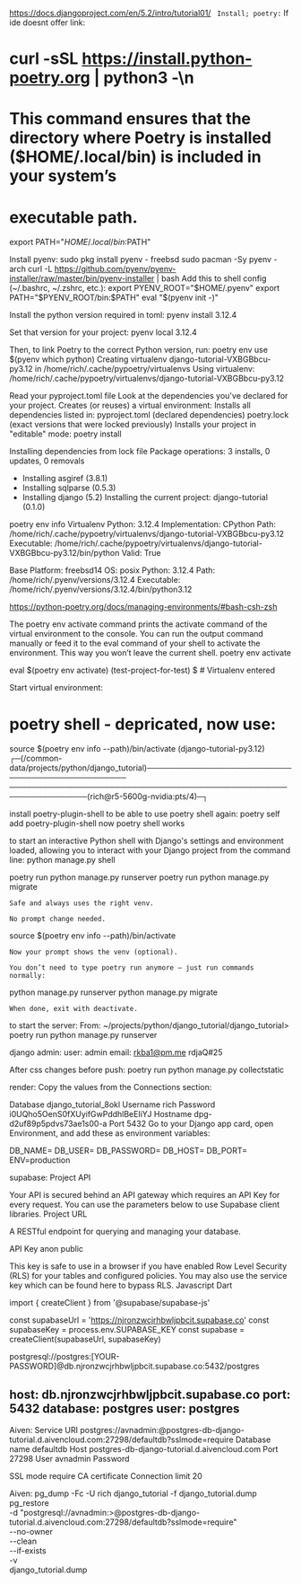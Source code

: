 https://docs.djangoproject.com/en/5.2/intro/tutorial01/
`
Install; poetry:`
If ide doesnt offer link:
# curl -sSL https://install.python-poetry.org | python3 -\n

# This command ensures that the directory where Poetry is installed ($HOME/.local/bin) is included in your system’s 
# executable path.
export PATH="$HOME/.local/bin:$PATH"

Install pyenv:
sudo pkg install pyenv - freebsd
sudo pacman -Sy pyenv - arch
curl -L https://github.com/pyenv/pyenv-installer/raw/master/bin/pyenv-installer | bash
Add this to shell config (~/.bashrc, ~/.zshrc, etc.):
export PYENV_ROOT="$HOME/.pyenv"
export PATH="$PYENV_ROOT/bin:$PATH"
eval "$(pyenv init -)"

Install the python version required in toml:
pyenv install 3.12.4     

Set that version for your project:
pyenv local 3.12.4

Then, to link Poetry to the correct Python version, run:
poetry env use $(pyenv which python)
Creating virtualenv django-tutorial-VXBGBbcu-py3.12 in /home/rich/.cache/pypoetry/virtualenvs
Using virtualenv: /home/rich/.cache/pypoetry/virtualenvs/django-tutorial-VXBGBbcu-py3.12

Read your pyproject.toml file
Look at the dependencies you've declared for your project.
Creates (or reuses) a virtual environment:
Installs all dependencies listed in:
    pyproject.toml (declared dependencies)
    poetry.lock (exact versions that were locked previously)
Installs your project in "editable" mode:
poetry install

Installing dependencies from lock file
Package operations: 3 installs, 0 updates, 0 removals
  - Installing asgiref (3.8.1)
  - Installing sqlparse (0.5.3)
  - Installing django (5.2)
Installing the current project: django-tutorial (0.1.0)

poetry env info
Virtualenv
Python:         3.12.4
Implementation: CPython
Path:           /home/rich/.cache/pypoetry/virtualenvs/django-tutorial-VXBGBbcu-py3.12
Executable:     /home/rich/.cache/pypoetry/virtualenvs/django-tutorial-VXBGBbcu-py3.12/bin/python
Valid:          True

Base
Platform:   freebsd14
OS:         posix
Python:     3.12.4
Path:       /home/rich/.pyenv/versions/3.12.4
Executable: /home/rich/.pyenv/versions/3.12.4/bin/python3.12

https://python-poetry.org/docs/managing-environments/#bash-csh-zsh

The poetry env activate command prints the activate command of the virtual environment to the console. You can run the output command manually or feed it to the eval command of your shell to activate the environment. This way you won’t leave the current shell.
poetry env activate

eval $(poetry env activate)
(test-project-for-test) $  # Virtualenv entered

Start virtual environment:
# poetry shell - depricated, now use:
source $(poetry env info --path)/bin/activate
(django-tutorial-py3.12) ┌─(/common-data/projects/python/django_tutorial)───────────────────────────────────────────────
────────────────────────────────────────────────────────────────(rich@r5-5600g-nvidia:pts/4)─┐


install poetry-plugin-shell to be able to use poetry shell again:
poetry self add poetry-plugin-shell
now poetry shell works

to start an interactive Python shell with Django's settings and environment loaded,
allowing you to interact with your Django project from the command line:
python manage.py shell

poetry run python manage.py runserver
poetry run python manage.py migrate

    Safe and always uses the right venv.

    No prompt change needed.

source $(poetry env info --path)/bin/activate

    Now your prompt shows the venv (optional).

    You don’t need to type poetry run anymore — just run commands normally:

python manage.py runserver
python manage.py migrate

    When done, exit with deactivate.

to start the server:
From:
~/projects/python/django_tutorial/django_tutorial>
poetry run python manage.py runserver  

django admin:
user: admin
email: rkba1@pm.me
rdjaQ#25

After css changes before push:
poetry run python manage.py collectstatic


render:
Copy the values from the Connections section:

Database
django_tutorial_8okl
Username
rich
Password
i0UQho5OenS0fXUyifGwPddhlBeEIiYJ
Hostname
dpg-d2uf89p5pdvs73ae1s00-a
Port
5432
Go to your Django app card, open Environment, and add these as environment variables:

DB_NAME=<Database>
DB_USER=<Username>
DB_PASSWORD=<Password>
DB_HOST=<Hostname>
DB_PORT=<Port>
ENV=production

supabase:
Project API

Your API is secured behind an API gateway which requires an API Key for every request.
You can use the parameters below to use Supabase client libraries.
Project URL

A RESTful endpoint for querying and managing your database.

API Key
anon
public

This key is safe to use in a browser if you have enabled Row Level Security (RLS) for your tables and configured policies. You may also use the service key which can be found here to bypass RLS.
Javascript
Dart

import { createClient } from '@supabase/supabase-js'

const supabaseUrl = 'https://njronzwcjrhbwljpbcit.supabase.co'
const supabaseKey = process.env.SUPABASE_KEY
const supabase = createClient(supabaseUrl, supabaseKey)

postgresql://postgres:[YOUR-PASSWORD]@db.njronzwcjrhbwljpbcit.supabase.co:5432/postgres

host: db.njronzwcjrhbwljpbcit.supabase.co
port: 5432
database: postgres
user: postgres
-------------------------------------------------------------
Aiven:
Service URI
    postgres://avnadmin:<pwd>@postgres-db-django-tutorial.d.aivencloud.com:27298/defaultdb?sslmode=require
Database name
    defaultdb
Host
    postgres-db-django-tutorial.d.aivencloud.com
Port
    27298
User
    avnadmin
Password
    

SSL mode
    require
CA certificate
Connection limit
    20

Aiven:
pg_dump -Fc -U rich django_tutorial -f django_tutorial.dump
pg_restore \
    -d "postgresql://avnadmin:<pwd>>@postgres-db-django-tutorial.d.aivencloud.com:27298/defaultdb?sslmode=require" \
    --no-owner \
    --clean \
    --if-exists \
    -v \
    django_tutorial.dump